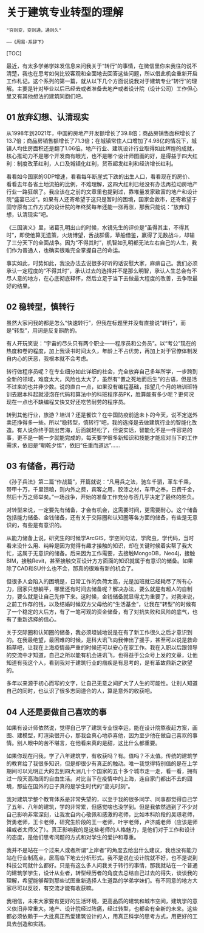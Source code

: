 # 关于建筑专业转型的理解

```  admonish note
"穷则变，变则通，通则久"

——《周易·系辞下》

```

[TOC]

最近，有太多学弟学妹发信息来问我关于“转行”的事情，在微信里你来我往的说不清楚，我也在思考如何比较客观和全面地去回答这些问题，所以借此机会重新开启工作札记。这个系列的第一篇，就从以下几个方面说说我对于建筑专业“转行”的理解。主要是针对毕业以后已经去或者准备去地产或者设计院（设计公司）工作但心里又有其他想法的建筑同胞们吧。

## 01 放弃幻想、认清现实


从1998年到2021年，中国的房地产开发额增长了39.8倍；商品房销售面积增长了13.7倍；商品房销售额增长了71.3倍；在城镇常住人口增加了4.98亿的情况下，城镇人均住房面积还是翻了1.06倍。地产行业、建筑设计行业取得如此辉煌的成就，核心推动力不是哪个开发商有眼光，也不是哪个设计师图画的好，是得益于四大红利：制度改革红利，人口及城镇化红利，货币超发红利和经济增长红利。

看看如今国家的GDP增速，看看每年断崖式下跌的出生人口，看看现在的房价、看看去年各省土地流拍的比例，不难理解，这四大红利已经没有办法再拉动房地产行业一路狂飙了。我应该在之前的文章里也提到过，靠堆量发家致富的地产和设计院“盛宴已过”。如果有人还寄希望于这只是暂时的困境，国家会救市，还寄希望于固守原有工作方式的设计院的年终奖每年还能一涨再涨，那我只能说：“放弃幻想，认清现实”吧。

《三国演义》里，诸葛孔明出山的时候，水镜先生的评价是“虽得其主，不得其时”，即使他算无遗策，火烧博望，舌战群儒，草船借鉴，赢得了无数战斗，却输了三分天下的全面战争。因为“不得其时”，机智如孔明都无法左右自己的人生，我们作为普通人，也确实很难完全掌握自己的命运。

事实如此，时势如此，我没办法去说很多好听的话安慰大家，麻痹自己。我们必须承认一定程度的“不得其时”，承认过去的选择并不是那么明智，承认人生总会有不尽人意的地方，在心底彻底释怀，然后立足于当下去做最大程度的改善，去争取最好的结果。


## 02 稳转型，慎转行

虽然大家问我的都是怎么“快速转行”，但我在标题里并没有直接说“转行”，而是“转型”，用词是反复斟酌的。

有人开玩笑说：“宇宙的尽头只有两个职业——程序员和公务员”。以“考公”现在的热度和卷的程度，加上我读书时间太久，年龄上不占优势，再加上对于官僚体制发自内心的厌恶，我根本就不会考虑。

转行做程序员呢？在专业细分如此详细的社会，完全放弃自己多年所学，一步跨到全新的领域，难度太大，风险也太大了，虽然有“置之死地而后生”的古语，但是活不过来的也并非少数。说的直白一点，如果没有编程基础，指望几个月的培训班特训去跟本科起就浸泡在代码和算法中的科班程序员PK，胜算能有多少呢？更何况现在一点也不缺编程又快又好还吃苦耐劳的程序员。

转到其他行业，旅游？培训？还是餐饮？在中国防疫前途未卜的今天，说不定送外卖还挣得多一些。所以“稳转型，慎转行”吧，我的选择是去做建筑行业的智能化改造。有人说你终于跳出苦海，后面就轻松了，但说实话，智能化不是一件容易的事，更不是一朝一夕就能完成的，每天要学很多新知识和技能才能应对当下的工作需求，依旧是“朝乾夕惕”，依旧“任重而道远”……


## 03 有储备，再行动

《孙子兵法》第二篇“作战篇”，开篇就说：“凡用兵之法，驰车千驷，革车千乘，带甲十万，千里馈粮，则内外之费，宾客之用，胶漆之材，车甲之奉，日费千金，然后十万之师举矣。”一场战争，开始的准备工作充分与否几乎决定了最终的胜负。

对转型来说，一定要先有储备，才会有机会，这需要时间，更需要耐心。这个储备包括能力储备、金钱储备，还有关于交际圈和认知圈等各方面的储备，有些是无意识的，有些是有意识的。

从能力储备上说，研究生的时候学ArcGIS，学空间句法，学爬虫，学代码，当时看来没什么用、纯粹是因为觉得有趣才接触的知识，却在关键时候着实帮了我大忙，这属于无意识的储备。后来因为工作需要，去接触MongoDB，Neo4j，接触BIM，接触Revit，甚至接触交互设计方方面面的知识就属于有意识的储备。如果除了CAD和SU什么也不会，那真的很难有新的机会了。

但很多人会陷入的困境是，日常工作的负荷太高，光是加班就已经耗尽了所有心力，回家只想躺平，哪里还有时间去储备呢？解决办法，要么就是有超人的自制力，要么就是让自己先停下来。这时候，金钱储备就显得尤为重要了。对我来说，之前工作存的钱，以及结婚时候双方父母给的“生活基金”，让我在“转型”的时候有了一个稳定的大后方，有了一笔可观的资金储备，有了对抗失败和风险的底气，也有了重新选择的信心。

关于交际圈和认知圈的储备，我必须坦诚地说是在有了新工作很久之后才意识到的。在我最绝望，最困难的时候，是科大讯飞向我伸出了援手，甚至可以说是救命稻草吧，让我在上海疫情最严重的时候还可以安心在家工作。我在入职以后跟领导的交流中才知道，自己之所以能有机会进讯飞，也得益于公众号上发的文章，让他知道有我这个人，看到我对于建筑行业的痼疾是有思考的，是有革故鼎新之欲望的。

多年以来源于初心而写的文字，让自己无意之间扩大了人生的可能性。让别人知道自己的同时，也认识了很多志同道合的人，算是意外的收获吧。







## 04 人还是要做自己喜欢的事

如果有设计师依然说，觉得自己学了建筑专业很幸运，能在设计院熬夜赶方案，画图、建模型，盯渲染很开心，那我会真心地恭喜他，因为至少他在做自己喜欢的事情。别人眼中的苦不堪言，在他看来真的是甜，这比什么都重要。

如果你现在问我，学了八年建筑学，有收获吗？有。值吗？不太值。传统的建筑学的教育给了我很多知识，但是却很少有真正的触动。唯一我觉得特别值的是在上学期间可以光明正大的去到四大洲几十个国家的五十多个城市走一走，看一看，拥有过一段天高海阔的自由生活。对比当下在疫情中的上海，连自家门都出不去的囧境，那些在国外的日子真的是学生时代的“高光时刻”。

我对建筑学整个教育体系是非常失望的，以至于我的很多同学、同事都觉得自己学了五年、八年的建筑，学的非常累，但感觉啥也没学到。但是我依然遇到了不少对自己影响非常深刻，让我发自内心敬佩和感激的老师，比如本科阶段的吴璟老师，贺勇老师，王卡老师，研究生阶段的王一老师，叶宇老师，卢济威老师（应该是师祖或者太师父了）。真正影响我的是这些老师的人格魅力，是他们对于工作和设计的态度，是他们思考问题的方式和对学生的爱护和尊重。

我并不是站在一个过来人或者所谓“上岸者”的角度去给出什么建议，我也没有能力站在行业制高点，居高临下地去分析形式。我不是说在设计院就不好，也不是说到科技公司就什么都好。只是有这么多人问我关于转行的事情，那我就站在一个普通的建筑学学生，设计从业者，转型经历者的角度去总结自己过去的得失，谈谈我的理解，希望能够帮到那些试图重新选择人生道路的学弟学妹们。有不同意的地方大家尽可以反驳，有交流才能有收获嘛。

我相信，未来大家要有更好的生活环境，更高品质的建筑和城市空间，建筑学的意义依旧非常重大。地产、设计院经过阵痛，经过转型，也都会有全新的未来。这些都必须依赖于一大批真正热爱建筑设计的人，用真正科学的思考方式，用更好的工具去创造和实践。
